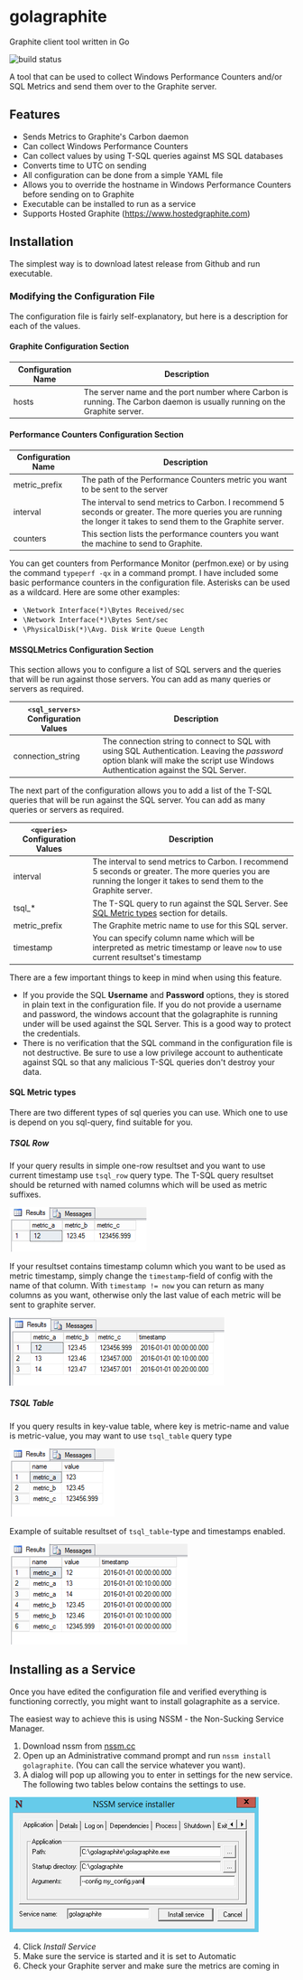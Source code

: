 # golagraphite
Graphite client tool written in Go

![build status](https://travis-ci.org/mavlyutov/golagraphite.svg)

A tool that can be used to collect Windows Performance Counters and/or SQL Metrics and send them over to the Graphite server.

## Features

* Sends Metrics to Graphite's Carbon daemon
* Can collect Windows Performance Counters
* Can collect values by using T-SQL queries against MS SQL databases
* Converts time to UTC on sending
* All configuration can be done from a simple YAML file
* Allows you to override the hostname in Windows Performance Counters before sending on to Graphite
* Executable can be installed to run as a service
* Supports Hosted Graphite (https://www.hostedgraphite.com)

## Installation

The simplest way is to download latest release from Github and run executable.

### Modifying the Configuration File

The configuration file is fairly self-explanatory, but here is a description for each of the values.

#### Graphite Configuration Section

Configuration Name | Description
--- | ---
hosts | The server name and the port number where Carbon is running. The Carbon daemon is usually running on the Graphite server.

#### Performance Counters Configuration Section

Configuration Name | Description
--- | ---
metric_prefix | The path of the Performance Counters metric you want to be sent to the server
interval | The interval to send metrics to Carbon. I recommend 5 seconds or greater. The more queries you are running the longer it takes to send them to the Graphite server.
counters | This section lists the performance counters you want the machine to send to Graphite.

You can get counters from Performance Monitor (perfmon.exe) or by using the command `typeperf -qx` in a command prompt.
I have included some basic performance counters in the configuration file. Asterisks can be used as a wildcard.
Here are some other examples:

* `\Network Interface(*)\Bytes Received/sec`
* `\Network Interface(*)\Bytes Sent/sec`
* `\PhysicalDisk(*)\Avg. Disk Write Queue Length`

#### MSSQLMetrics Configuration Section

This section allows you to configure a list of SQL servers and the queries that will be run against those servers. You can add as many queries or servers as required.

`<sql_servers>` Configuration Values | Description
--- | ---
connection_string | The connection string to connect to SQL with using SQL Authentication. Leaving the *password* option blank will make the script use Windows Authentication against the SQL Server.

The next part of the configuration allows you to add a list of the T-SQL queries that will be run against the SQL server. You can add as many queries or servers as required.

`<queries>` Configuration Values | Description
--- | ---
interval | The interval to send metrics to Carbon. I recommend 5 seconds or greater. The more queries you are running the longer it takes to send them to the Graphite server.
tsql_* | The T-SQL query to run against the SQL Server. See [SQL Metric types](#SQL-Metric-types) section for details.
metric_prefix | The Graphite metric name to use for this SQL server.
timestamp | You can specify column name which will be interpreted as metric timestamp or leave ```now``` to use current resultset's timestamp

There are a few important things to keep in mind when using this feature.

* If you provide the SQL **Username** and **Password** options, they is stored in plain text in the configuration file. If you do not provide a username and password, the windows account that the golagraphite is running under will be used against the SQL Server. This is a good way to protect the credentials.
* There is no verification that the SQL command in the configuration file is not destructive. Be sure to use a low privilege account to authenticate against SQL so that any malicious T-SQL queries don't destroy your data.

#### SQL Metric types

There are two different types of sql queries you can use. Which one to use is depend on you sql-query, find suitable for you.

##### TSQL Row
If your query results in simple one-row resultset and you want to use current timestamp use `tsql_row` query type.
The T-SQL query resultset should be returned with named columns which will be used as metric suffixes.

![TSQL Row example](/resources/tsql_row_example.png "TSQL Row example")

If your resultset contains timestamp column which you want to be used as metric timestamp, simply change the `timestamp`-field of config with the name of that column.
With `timestamp != now` you can return as many columns as you want, otherwise only the last value of each metric will be sent to graphite server.

![TSQL Row with timestamp example](/resources/tsql_row_with_timestamp_example.png "TSQL Row with timestamp example")

##### TSQL Table

If you query results in key-value table, where key is metric-name and value is metric-value, you may want to use `tsql_table` query type

![TSQL Table example](/resources/tsql_table_example.png "TSQL Table example")

Example of suitable resultset of `tsql_table`-type and timestamps enabled.

![TSQL Table with timestamp example](/resources/tsql_table_with_timestamp_example.png "TSQL Table with timestamp example")

## Installing as a Service

Once you have edited the configuration file and verified everything is functioning correctly, you might want to install golagraphite as a service.

The easiest way to achieve this is using NSSM - the Non-Sucking Service Manager.

1. Download nssm from [nssm.cc](http://nssm.cc)
2. Open up an Administrative command prompt and run `nssm install golagraphite`. (You can call the service whatever you want).
3. A dialog will pop up allowing you to enter in settings for the new service. The following two tables below contains the settings to use.

![NSSM Dialog](/resources/nssm.png "NSSM Dialog")

4. Click *Install Service*
5. Make sure the service is started and it is set to Automatic
6. Check your Graphite server and make sure the metrics are coming in
